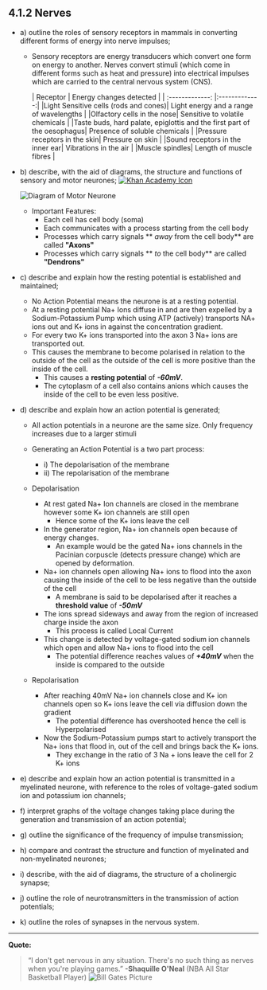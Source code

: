 4.1.2 Nerves
---

* a) outline the roles of sensory receptors in mammals in converting different forms of energy into nerve impulses;
	* Sensory receptors are energy transducers which convert one form on energy to another. Nerves convert stimuli (which come in different forms such as heat and pressure) into electrical impulses which are carried to the central nervous system (CNS).
	
	
		| Receptor        |     Energy changes detected       |
| :-------------: |:-------------:|
|Light Sensitive cells (rods and cones)| Light energy and a range of wavelengths |
|Olfactory cells in the nose| Sensitive to volatile chemicals |
|Taste buds, hard palate, epiglottis and the first part of the oesophagus| Presence of soluble chemicals |
|Pressure receptors in the skin| Pressure on skin |
|Sound receptors in the inner ear| Vibrations in the air |
|Muscle spindles| Length of muscle fibres |


* b) describe, with the aid of diagrams, the structure and functions of sensory and motor neurones; [![Khan Academy Icon](https://s3.amazonaws.com/f.cl.ly/items/0j0g3f2t2i0i2O1B163w/favicon.ico) ](https://www.khanacademy.org/science/biology/human-biology/neuron-nervous-system/v/anatomy-of-a-neuron)

	![Diagram of Motor Neurone](https://s3.amazonaws.com/f.cl.ly/items/3W1F1Y29303D0p0b040D/Neurone.jpg)
	
	* Important Features:
		* Each cell has cell body (soma)
		* Each communicates with a process starting from the cell body
		* Processes which carry signals ** *away* from the cell body** are called **"Axons"**
		* Processes which carry signals ** *to* the cell body** are called **"Dendrons"**

* c) describe and explain how the resting potential is established and maintained;
	* No Action Potential means the neurone is at a resting potential.
	* At a resting potential Na+ Ions diffuse in and are then expelled by a Sodium-Potassium Pump which using ATP (actively) transports NA+ ions out and K+ ions in against the concentration gradient.
	* For every two K+ ions transported into the axon 3 Na+ ions are transported out.
	* This causes the membrane to become polarised in relation to the outside of the cell as the outside of the cell is more positive than the inside of the cell.
		* This causes a **resting potential** of ***-60mV***.
		* The cytoplasm of a cell also contains anions which causes the inside of the cell to be even less positive.

* d) describe and explain how an action potential is generated;
	* All action potentials in a neurone are the same size. Only frequency increases due to a larger stimuli
	* Generating an Action Potential is a two part process:
		* i) The depolarisation of the membrane
		* ii) The repolarisation of the membrane
	* Depolarisation
		* At rest gated Na+ Ion channels are closed in the membrane however some K+ ion channels are still open
			* Hence some of the K+ ions leave the cell
		* In the generator region, Na+ ion channels open because of energy changes.
			* An example would be the gated Na+ ions channels in the Pacinian corpuscle (detects pressure change) which are opened by deformation.
		*  Na+ ion channels open allowing Na+ ions to flood into the axon causing the inside of the cell to be less negative than the outside of the cell
			* A membrane is said to be depolarised after it reaches a **threshold value** of ***-50mV***
		* The ions spread sideways and away from the region of increased charge inside the axon
			* This process is called Local Current
		* This change is detected by voltage-gated sodium ion channels which open and allow Na+ ions to flood into the cell
			* The potential difference reaches values of ***+40mV*** when the inside is compared to the outside
		
	* Repolarisation
		* After reaching 40mV Na+ ion channels close and K+ ion channels open so K+ ions leave the cell via diffusion down the gradient
			* The potential difference has overshooted hence the cell is Hyperpolarised
		* Now the Sodium-Potassium pumps start to actively transport the Na+ ions that flood in, out of the cell and brings back the K+ ions.
			* They exchange in the ratio of 3 Na + ions leave the cell for 2 K+ ions

	
* e) describe and explain how an action potential is transmitted in a myelinated neurone, with reference to the roles of voltage-gated sodium ion and potassium ion channels;

* f) interpret graphs of the voltage changes taking place during the generation and transmission of an action potential;

* g) outline the significance of the frequency of impulse transmission;

* h) compare and contrast the structure and function of myelinated and non-myelinated neurones;

* i) describe, with the aid of diagrams, the structure of a cholinergic synapse;

* j) outline the role of neurotransmitters in the transmission of action potentials;

* k) outline the roles of synapses in the nervous system.

___
**Quote:**
> “I don't get nervous in any situation. There's no such thing as nerves when you're playing games.”
> **-Shaquille O'Neal** (NBA All Star Basketball Player)
>![Bill Gates Picture](https://s3.amazonaws.com/f.cl.ly/items/303F0m2q0u273q1N2z0U/Shaquille-ONeal-Basketball-NBA-1600x2560.jpg)